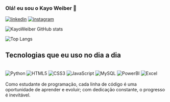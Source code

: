 
### Olá! eu sou o **Kayo Weiber** 🙋
[![linkedin](https://img.shields.io/badge/LinkedIn-0077B5?style=for-the-badge&logo=linkedin&logoColor=White)](https://www.linkedin.com/in/kayo-weiber-134067280/)
[![instagram](https://img.shields.io/badge/Instagram-E4405F?style=for-the-badge&logo=instagram&logoColor=white)](https://www.instagram.com/kayo_weiber/)

![KayoWeiber GitHub stats](https://github-readme-stats.vercel.app/api?username=KayoWeiber&show_icons=true&theme=tokyonight)

![Top Langs](https://github-readme-stats.vercel.app/api/top-langs/?username=KayoWeiber&hide_progress=true)

## Tecnologias que eu uso no dia a dia
<div style="display:inline_block"><br/>
<img align="center" alt="Python" src="https://img.shields.io/badge/Python-14354C?style=for-the-badge&logo=python&logoColor=white"/>
<img align="center" alt="HTML5" src="https://img.shields.io/badge/HTML5-E34F26?style=for-the-badge&logo=html5&logoColor=white"/>
<img align="center" alt="CSS3" src="https://img.shields.io/badge/CSS3-1572B6?style=for-the-badge&logo=css3&logoColor=white"/>
<img align="center" alt="JavaScript" src="https://img.shields.io/badge/JavaScript-323330?style=for-the-badge&logo=javascript&logoColor=F7DF1E "/>
<img align="center" alt="MySQL" src="https://img.shields.io/badge/MySQL-00000F?style=for-the-badge&logo=mysql&logoColor=White"/>
<img align="center" alt="PowerBI" src="https://img.shields.io/badge/PowerBI-F2C811?style=for-the-badge&logo=Power%20BI&logoColor=white"/>
<img align="center" alt="Excel" src="https://img.shields.io/badge/Microsoft_Excel-217346?style=for-the-badge&logo=microsoft-excel&logoColor=white"/>
</div></br>
Como estudante de programação, cada linha de código é uma oportunidade de aprender e evoluir; com dedicação constante, o progresso é inevitável.
